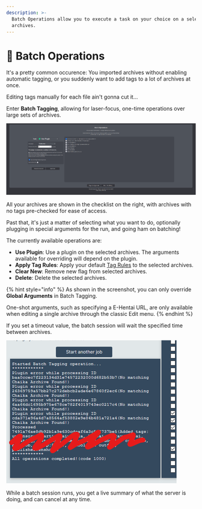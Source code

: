 ```yaml
---
description: >-
  Batch Operations allow you to execute a task on your choice on a selection of
  archives.
---
```


# 🦇 Batch Operations

It's a pretty common occurence: You imported archives without enabling automatic tagging, or you suddenly want to add tags to a lot of archives at once.

Editing tags manually for each file ain't gonna cut it...

Enter **Batch Tagging**, allowing for laser-focus, one-time operations over large sets of archives.

![Batch Tagging interface as of 0.5.6](../.screenshots/batch.png)

All your archives are shown in the checklist on the right, with archives with no tags pre-checked for ease of access.

Past that, it's just a matter of selecting what you want to do, optionally plugging in special arguments for the run, and going ham on batching!  

The currently available operations are:  
- **Use Plugin**: Use a plugin on the selected archives. The arguments available for overriding will depend on the plugin.
- **Apply Tag Rules**: Apply your default [Tag Rules](./tag-rules.md) to the selected archives.
- **Clear New**: Remove new flag from selected archives.
- **Delete**: Delete the selected archives.

{% hint style="info" %}
As shown in the screenshot, you can only override **Global Arguments** in Batch Tagging.

One-shot arguments, such as specifying a E-Hentai URL, are only available when editing a single archive through the classic Edit menu.
{% endhint %}

If you set a timeout value, the batch session will wait the specified time between archives.

![Batch Tagging status window](../.screenshots/batchlog.png)

While a batch session runs, you get a live summary of what the server is doing, and can cancel at any time.
